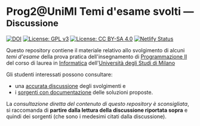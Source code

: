 # Prog2@UniMI Temi d'esame svolti — <span style="font-size:smaller">Discussione</span>

[![DOI](https://zenodo.org/badge/413484675.svg)](https://zenodo.org/badge/latestdoi/413484675)
[![License: GPL v3](https://img.shields.io/badge/License-GPL%20v3-blue.svg)](http://www.gnu.org/licenses/gpl-3.0)
[![License: CC BY-SA 4.0](https://img.shields.io/badge/License-CC%20BY--SA%204.0-blue.svg)](http://creativecommons.org/licenses/by-sa/4.0/)
[![Netlify Status](https://api.netlify.com/api/v1/badges/513ae578-1d90-42f7-a941-d04f456c8881/deploy-status)](https://app.netlify.com/sites/prog2unimi-temi-svolti/deploys)

Questo repository contiene il materiale relativo allo svolgimento di alcuni
*temi d'esame* della prova pratica dell'insegnamento di [Programmazione
II](https://prog2.di.unimi.it/) del corso di laurea in
[Informatica](https://informatica.cdl.unimi.it/it) dell'[Università degli Studi
di Milano](http://www.unimi.it/)

Gli studenti interessati possono consultare:

- una [accurata discussione](https://prog2unimi-temi-svolti.netlify.app/) degli svolgimenti e
- i [sorgenti con documentazione](https://github.com/prog2-unimi/temi-svolti) delle soluzioni proposte.

La *consultazione diretta del contenuto di questo repository è sconsigliata*, si
raccomanda di **partire dalla lettura della discussione riportata sopra** e quindi
dei sorgenti (che sono i medesimi citati dalla discussione).